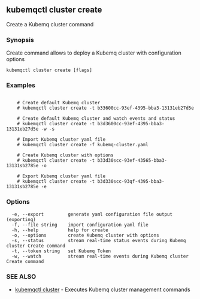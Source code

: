 ## kubemqctl cluster create

Create a Kubemq cluster command

### Synopsis

Create command allows to deploy a Kubemq cluster with configuration options

```
kubemqctl cluster create [flags]
```

### Examples

```

	# Create default Kubemq cluster
	# kubemqctl cluster create -t b33600cc-93ef-4395-bba3-13131eb27d5e 

	# Create default Kubemq cluster and watch events and status
	# kubemqctl cluster create -t b3d3600cc-93ef-4395-bba3-13131eb27d5e -w -s

	# Import Kubemq cluster yaml file  
	# kubemqctl cluster create -f kubemq-cluster.yaml

	# Create Kubemq cluster with options
	# kubemqctl cluster create -t b33d30scc-93ef-43565-bba3-13131sb2785e -o

	# Export Kubemq cluster yaml file    
	# kubemqctl cluster create -t b3d330scc-93qf-4395-bba3-13131sb2785e -e 

```

### Options

```
  -e, --export         generate yaml configuration file output (exporting)
  -f, --file string    import configuration yaml file
  -h, --help           help for create
  -o, --options        create Kubemq cluster with options
  -s, --status         stream real-time status events during Kubemq cluster Create command
  -t, --token string   set Kubemq Token
  -w, --watch          stream real-time events during Kubemq cluster Create command
```

### SEE ALSO

* [kubemqctl cluster](kubemqctl_cluster.md)	 - Executes Kubemq cluster management commands


